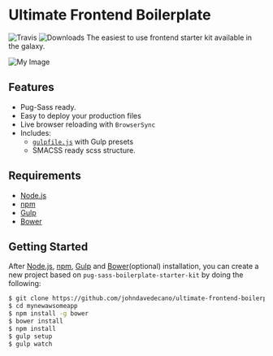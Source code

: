 
# Ultimate Frontend Boilerplate

![Travis](https://travis-ci.org/johndavedecano/ultimate-frontend-boilerplate.svg?branch=master)
![Downloads](https://img.shields.io/github/downloads/johndavedecano/ultimate-frontend-boilerplate/total.svg)
The easiest to use frontend starter kit available in the galaxy.

![My Image](https://raw.github.com/johndavedecano/ultimate-frontend-boilerplate/master/screenshot.jpg)

## Features

  * Pug-Sass ready.
  * Easy to deploy your production files
  * Live browser reloading with `BrowserSync`
  * Includes:
    * [`gulpfile.js`](http://gulpjs.com/) with Gulp presets
    * SMACSS ready scss structure.

## Requirements

* [Node.js](https://nodejs.org)
* [npm](https://www.npmjs.com)
* [Gulp](http://gulpjs.com/)
* [Bower](https://bower.io/)

## Getting Started

After [Node.js](https://nodejs.org/en/download/), [npm](https://docs.npmjs.com/getting-started/installing-node), [Gulp](https://github.com/gulpjs/gulp/blob/master/docs/getting-started.md) and [Bower](https://bower.io/#install-bower)(optional) installation, you can create a new project based on `pug-sass-boilerplate-starter-kit` by doing the following:

```bash
$ git clone https://github.com/johndavedecano/ultimate-frontend-boilerplate mynewawsomeapp
$ cd mynewawsomeapp
$ npm install -g bower
$ bower install
$ npm install
$ gulp setup
$ gulp watch
```



